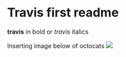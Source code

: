 # Travis first readme

**travis** in bold or *travis* italics

Inserting image below of octocats
![](https://octodex.github.com/images/Octoqueer.png)
